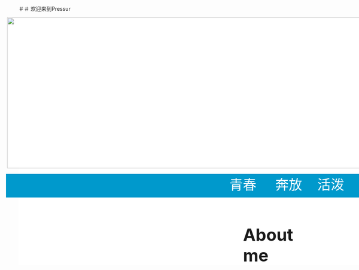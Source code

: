 ＃＃ 欢迎来到Pressur
<!DOCTYPE html PUBLIC "-//W3C//DTD XHTML 1.0 Transitional//EN" "http://www.w3.org/TR/xhtml1/DTD/xhtml1-transitional.dtd">
<html xmlns="http://www.w3.org/1999/xhtml">
<head>
<meta http-equiv="Content-Type" content="text/html; charset=utf-8" />
<title>无标题文档</title>
 
<style type="text/css">
body {
	margin-left: 0px;
	margin-top: 0px;
}
#aa {
	position: fixed;
	height: 662px;
	width: 1366px;
	background: #FFF;
}
#bb {
	background: #FFF;
	position: absolute;
	height: 401px;
	width: 1398px;
	left: -31px;
	top: 0px;
}
#cc {
	background: #09C;
	position: absolute;
	height: 63px;
	width: 1404px;
	left: -34px;
	top: 418px;
	font-size: 36px;
	color: #FFF;
}
#dd {
	position: absolute;
	height: 124px;
	width: 175px;
	left: 1142px;
	top: 136px;
}
#ee {
	position: absolute;
	height: 295px;
	width: 510px;
	left: 953px;
	top: 70px;
	line-height: 24px;
}
#ff {
	position: absolute;
	height: 66px;
	width: 214px;
	left: 600px;
	top: 553px;
	font-size: 45px;
	font-weight: bold;
}
.gg {
	font-size: 36px;
}
#aa #bb #ee table tr td {
	color: #000;
}
#aa #bb #ee table {
	color: #000;
}
#gg {
	position: absolute;
	height: 161px;
	width: 195px;
	left: 573px;
	top: -55px;
	font-size: 16px;
}
</style>
</head>
 
<body>
<div id="aa">
  <div id="cc">                                                            青春     奔放    活泼    热情&copy;</div>
  <div id="bb">
    <div id="ee">
      <table width="100%" border="0" align="center" cellpadding="0" cellspacing="0">
        <tr>
          <td><hr /></td>
        </tr>
        <tr>
          <td><p>姓名：%%%</p></td>
        </tr>
        <tr>
          <td>性别：男</td>
        </tr>
        <tr>
          <td>年龄：19</td>
        </tr>
        <tr>
          <  TD  >家乡：<  一个 HREF =                 <https://baike.baidu.com/item/%E7%9F%B3%E9%98%A1%E5%8E%BF/5103268?fr=aladdintr>
          <td>就读院校：<a href="http://baike.baidu.com/item/%E5%9B%9B%E5%B7%9D%E5%A4%A7%%A6">**大学</a></td>
        </tr>
        <tr>
          <td>就读专业：<a href="http://baike.baidu.com/item/%E5%BE%AE%E7%94%E7%A7%91%E5%AD%A6%E4%B8%8E%E5%B7%A5%E7%A8%8B%E4%B8%93%E4%B8%9A">微电子科学与工程专业</a></td>
        </tr>
        <tr>
          <td>学生证号：201614#######</td>
        </tr>
        <tr>
          <td>兴趣爱好：听歌，打篮球</td>
        </tr>
        <tr>
          <td>政治面貌：团员</td>
        </tr>
        <tr>
          <td>联系电话：13245676543</td>
        </tr>
        <tr>
          <td>Email:179997256@qq.com</td>
        </tr>
        <tr>
          <td>关键词：学生</td>
        </tr>
        <tr>
          <td> </td>
        </tr>
      </table>
    </div>
    <img src="img/1497103056360.jpg" width="1398" height="403" /></div>
  <div id="ff">
    <div id="gg">
      <p> </p>
      <p> </p>
      <p> </p>
      <p><a href="zhuye.html">回到主页</a></p>
      <form id="form1" name="form1" method="post" action="">
      </form>
    </div>
  About  me</div>
</div>
</body>
</html>



